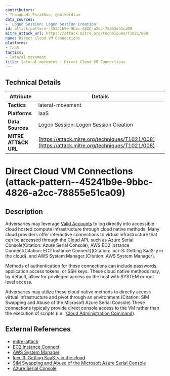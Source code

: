 ```yaml
---
contributors:
- Thanabodi Phrakhun, @naikordian
data_sources:
- 'Logon Session: Logon Session Creation'
id: attack-pattern--45241b9e-9bbc-4826-a2cc-78855e51ca09
mitre_attack_url: https://attack.mitre.org/techniques/T1021/008
name: Direct Cloud VM Connections
platforms:
- IaaS
tactics:
- lateral-movement
title: lateral-movement - Direct Cloud VM Connections
---
```


## Technical Details

| Attribute | Details |
|-----------|----------|
| **Tactics** | lateral-movement |
| **Platforms** | IaaS |
| **Data Sources** | Logon Session: Logon Session Creation |
| **MITRE ATT&CK URL** | [https://attack.mitre.org/techniques/T1021/008](https://attack.mitre.org/techniques/T1021/008) |

# Direct Cloud VM Connections (attack-pattern--45241b9e-9bbc-4826-a2cc-78855e51ca09)

## Description
Adversaries may leverage [Valid Accounts](https://attack.mitre.org/techniques/T1078) to log directly into accessible cloud hosted compute infrastructure through cloud native methods. Many cloud providers offer interactive connections to virtual infrastructure that can be accessed through the [Cloud API](https://attack.mitre.org/techniques/T1059/009), such as Azure Serial Console(Citation: Azure Serial Console), AWS EC2 Instance Connect(Citation: EC2 Instance Connect)(Citation: lucr-3: Getting SaaS-y in the cloud), and AWS System Manager.(Citation: AWS System Manager).

Methods of authentication for these connections can include passwords, application access tokens, or SSH keys. These cloud native methods may, by default, allow for privileged access on the host with SYSTEM or root level access. 

Adversaries may utilize these cloud native methods to directly access virtual infrastructure and pivot through an environment.(Citation: SIM Swapping and Abuse of the Microsoft Azure Serial Console) These connections typically provide direct console access to the VM rather than the execution of scripts (i.e., [Cloud Administration Command](https://attack.mitre.org/techniques/T1651)).

## External References
- [mitre-attack](https://attack.mitre.org/techniques/T1021/008)
- [EC2 Instance Connect](https://docs.aws.amazon.com/AWSEC2/latest/UserGuide/ec2-instance-connect-methods.html)
- [AWS System Manager](https://docs.aws.amazon.com/systems-manager/latest/userguide/what-is-systems-manager.html)
- [lucr-3: Getting SaaS-y in the cloud](https://permiso.io/blog/lucr-3-scattered-spider-getting-saas-y-in-the-cloud)
- [SIM Swapping and Abuse of the Microsoft Azure Serial Console](https://www.mandiant.com/resources/blog/sim-swapping-abuse-azure-serial)
- [Azure Serial Console](https://learn.microsoft.com/en-us/troubleshoot/azure/virtual-machines/serial-console-overview)
